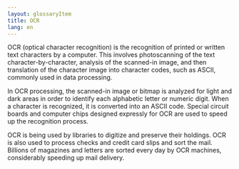 ```yaml
---
layout: glossaryItem
title: OCR
lang: en
---
```

OCR (optical character recognition) is the recognition of printed or written text characters by a computer. This involves photoscanning of the text character-by-character, analysis of the scanned-in image, and then translation of the character image into character codes, such as ASCII, commonly used in data processing.

<!-- more -->

In OCR processing, the scanned-in image or bitmap is analyzed for light and dark areas in order to identify each alphabetic letter or numeric digit. When a character is recognized, it is converted into an ASCII code. Special circuit boards and computer chips designed expressly for OCR are used to speed up the recognition process.

OCR is being used by libraries to digitize and preserve their holdings. OCR is also used to process checks and credit card slips and sort the mail. Billions of magazines and letters are sorted every day by OCR machines, considerably speeding up mail delivery.
